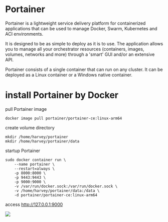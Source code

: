 # Portainer

Portainer is a lightweight service delivery platform for containerized applications that can be used to manage Docker, Swarm, Kubernetes and ACI environments. 

It is designed to be as simple to deploy as it is to use. The application allows you to manage all your orchestrator resources (containers, images, volumes, networks and more) through a 'smart' GUI and/or an extensive API.

Portainer consists of a single container that can run on any cluster. It can be deployed as a Linux container or a Windows native container.

# install Portainer by Docker

pull Portainer image

```shell
docker image pull portainer/portainer-ce:linux-arm64
```

create volume directory

```shell
mkdir /home/harvey/portainer
mkdir /home/harvey/portainer/data
```

startup Portainer

```shell
sudo docker container run \
    --name portainer \
    --restart=always \
    -p 8000:8000 \
    -p 9443:9443 \
    -p 9000:9000 \
    -v /var/run/docker.sock:/var/run/docker.sock \
    -v /home/harvey/portainer/data:/data \
    -d portainer/portainer-ce:linux-arm64
```

access http://127.0.0.1:9000

![](https://note-sun.oss-cn-shanghai.aliyuncs.com/image/202312241806250.png)